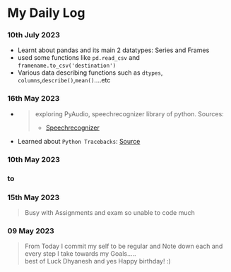 # My Daily Log

### 10th July 2023

- Learnt about pandas and its main 2 datatypes: Series and Frames
- used some functions like `pd.read_csv` and `framename.to_csv('destination')`
- Various data describing functions such as `dtypes`, `columns`,`describe()`,`mean()`....etc

### 16th May 2023

- > exploring PyAudio, speechrecognizer library of python.
    > Sources:
    >
    > - [Speechrecognizer](https://pypi.org/project/SpeechRecognition/)
    >
- Learned about ``Python Tracebacks``: [Source](https://realpython.com/python-traceback/)

### 10th May 2023

### to

### 15th May 2023
>
> Busy with Assignments and exam so unable to code much

### 09 May 2023
>
> From Today I commit my self to be regular and Note down each and every step I take towards my Goals.....
<br>best of Luck Dhyanesh and yes Happy birthday! :)
